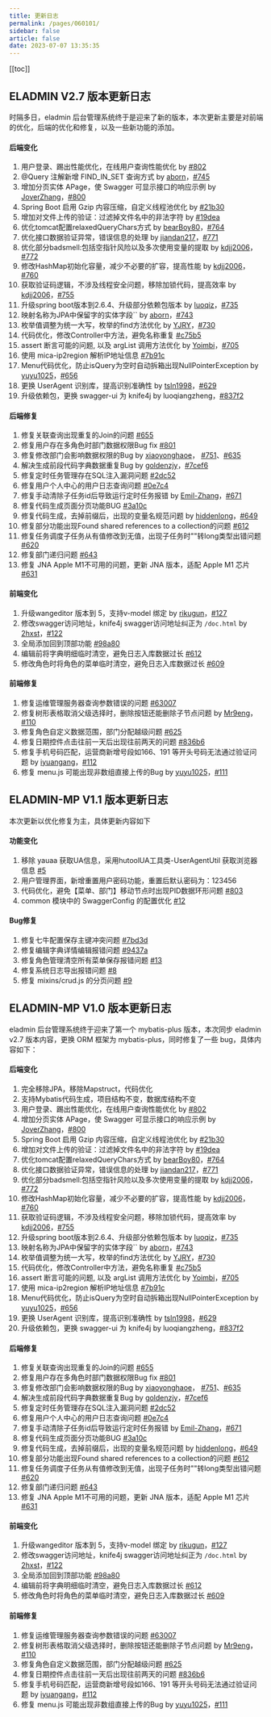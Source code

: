 ```yaml
---
title: 更新日志
permalink: /pages/060101/
sidebar: false
article: false
date: 2023-07-07 13:35:35
---
```

[[toc]]

## ELADMIN V2.7 版本更新日志

时隔多日，eladmin 后台管理系统终于是迎来了新的版本，本次更新主要是对前端的优化，后端的优化和修复，以及一些新功能的添加。

#### 后端变化

1. 用户登录、踢出性能优化，在线用户查询性能优化 by [#802](https://github.com/elunez/eladmin/issues/802)
2. @Query 注解新增 FIND_IN_SET 查询方式 by [aborn](https://github.com/aborn)，[#745](https://github.com/elunez/eladmin/pull/745)
3. 增加分页实体 APage，使 Swagger 可显示接口的响应示例 by [JoverZhang](https://github.com/JoverZhang)，[#800](https://github.com/elunez/eladmin/pull/800)
4. Spring Boot 启用 Gzip 内容压缩，自定义线程池优化 by [#21b30](https://github.com/elunez/eladmin/commit/21b30b1bb856f7021f280ad741ed49a5dd91ca1e)
5. 增加对文件上传的验证：过滤掉文件名中的非法字符 by [#19dea](https://github.com/elunez/eladmin/commit/19dea052371d4b3fe90650fa3f49d7bf0cff31a8)
6. 优化tomcat配置relaxedQueryChars方式 by [bearBoy80](https://github.com/bearBoy80)，[#764](https://github.com/elunez/eladmin/pull/764)
7. 优化接口数据验证异常，错误信息的处理 by [jiandan217](https://github.com/jiandan217)，[#771](https://github.com/elunez/eladmin/pull/771)
8. 优化部分badsmell:包括空指针风险以及多次使用变量的提取 by [kdjj2006](https://github.com/kdjj2006)，[#772](https://github.com/elunez/eladmin/pull/772)
9. 修改HashMap初始化容量，减少不必要的扩容，提高性能 by [kdjj2006](https://github.com/kdjj2006)，[#760](https://github.com/elunez/eladmin/pull/760)
10. 获取验证码逻辑，不涉及线程安全问题，移除加锁代码，提高效率 by [kdjj2006](https://github.com/kdjj2006)，[#755](https://github.com/elunez/eladmin/pull/755)
11. 升级spring boot版本到2.6.4、升级部分依赖包版本 by [luoqiz](https://github.com/luoqiz)，[#735](https://github.com/elunez/eladmin/pull/735)
12. 映射名称为JPA中保留字的实体字段`` by [aborn](https://github.com/aborn)，[#743](https://github.com/elunez/eladmin/pull/743)
13. 枚举值调整为统一大写，枚举的find方法优化 by [YJRY](https://github.com/YJRY)，[#730](https://github.com/elunez/eladmin/pull/730)
14. 代码优化，修改Controller中方法，避免名称重复 [#c75b5](https://github.com/elunez/eladmin/commit/c75b52e15bd1f7e3c989ed79ab6520d0ecbacb8c)
15. assert 断言可能的问题, 以及 argList 调用方法优化 by [Yoimbi](https://github.com/chong-chonga)，[#705](https://github.com/elunez/eladmin/pull/705)
16. 使用 mica-ip2region 解析IP地址信息 [#7b91c](https://github.com/elunez/eladmin/commit/7b91c4405c4de9f680521d0e2db31521bddff852)
17. Menu代码优化，防止isQuery为空时自动拆箱出现NullPointerException by [yuyu1025](https://github.com/yuyu1025)，[#656](https://github.com/elunez/eladmin/pull/656)
18. 更换 UserAgent 识别库，提高识别准确性 by [tsln1998](https://github.com/tsln1998)，[#629](https://github.com/elunez/eladmin/issues/629)
19. 升级依赖包，更换 swagger-ui 为 knife4j by luoqiangzheng，[#837f2](https://github.com/elunez/eladmin/commit/837f23080b0cb1d2f055229e040b355fab53e3e5)

#### 后端修复

1. 修复关联查询出现重复的Join的问题 [#655](https://github.com/elunez/eladmin/issues/655)
2. 修复用户存在多角色时部门数据权限Bug fix  [#801](https://github.com/elunez/eladmin/issues/801)
3. 修复修改部门会影响数据权限的Bug by [xiaoyonghaoe](https://github.com/xiaoyonghaoe)， [#751](https://github.com/elunez/eladmin/pull/751)、[#635](https://github.com/elunez/eladmin/issues/635)
4. 解决生成前段代码字典数据重复Bug by [goldenzjy](https://github.com/goldenzjy)，[#7cef6](https://github.com/elunez/eladmin/commit/7cef6f8bf289f89e4e9dd2e52046085266c05727)
5. 修复定时任务管理存在SQL注入漏洞问题  [#2dc52](https://github.com/elunez/eladmin/commit/2dc528a103a1601511579e3b1b756a7aaa29665b)
6. 修复用户个人中心的用户日志查询问题  [#0e7c4](https://github.com/elunez/eladmin/commit/0e7c4fcbff403829e22a4b7e52f41bdb4ddbf207)
7. 修复手动清除子任务id后导致运行定时任务报错 by [Emil-Zhang](https://github.com/Emil-Zhang)，[#671](https://github.com/elunez/eladmin/pull/671)
8. 修复代码生成页面分页功能BUG [#3a10c](https://github.com/elunez/eladmin/commit/3a10c1166280c5e733318735c28916d6ba2a9d1c)
9. 修复代码生成，去掉前缀后，出现的变量名规范问题 by [hiddenlong](https://github.com/hiddenlong)，[#649](https://github.com/elunez/eladmin/issues/649)
10. 修复部分功能出现Found shared references to a collection的问题 [#612](https://github.com/elunez/eladmin/issues/612)
11. 修复任务调度子任务从有值修改到无值，出现子任务时""转long类型出错问题 [#620](https://github.com/elunez/eladmin/issues/620)
12. 修复部门递归问题 [#643](https://github.com/elunez/eladmin/issues/643)
13. 修复 JNA Apple M1不可用的问题，更新 JNA 版本，适配 Apple M1 芯片 [#631](https://github.com/elunez/eladmin/pull/631)

#### 前端变化

1. 升级wangeditor 版本到 5，支持v-model 绑定 by [rikugun](https://github.com/rikugun)，[#127](https://github.com/elunez/eladmin-web/pull/127)
2. 修改swagger访问地址，knife4j swagger访问地址纠正为 `/doc.html` by [2hxst](https://github.com/2hxst)，[#122](https://github.com/elunez/eladmin-web/pull/122)
3. 全局添加回到顶部功能 [#98a80](https://github.com/elunez/eladmin-web/commit/98a8001a245a780b5802f22c727e165d51a94c23)
4. 编辑前将字典明细临时清空，避免日志入库数据过长 [#612](https://github.com/elunez/eladmin/issues/612)
5. 修改角色时将角色的菜单临时清空，避免日志入库数据过长 [#609](https://github.com/elunez/eladmin/issues/609)

#### 前端修复

1. 修复运维管理服务器查询参数错误的问题 [#63007](https://github.com/elunez/eladmin-web/commit/63007a02147970ed04a4c15b58f91d30efa311b6)
2. 修复树形表格取消父级选择时，删除按钮还能删除子节点问题 by [Mr9eng](https://github.com/Mr9eng)，[#110](https://github.com/elunez/eladmin-web/pull/110)
3. 修复角色自定义数据范围，部门分配越级问题 [#625](https://github.com/elunez/eladmin/issues/625)
4. 修复日期控件点击往前一天后出现往前两天的问题 [#836b6](https://github.com/elunez/eladmin-web/commit/836b65dd6accbbbfd302d7f08a3f5047138070da)
5. 修复手机号码匹配，运营商新增号段如166、191 等开头号码无法通过验证问题  by [iyuangang](https://github.com/iyuangang)，[#112](https://github.com/elunez/eladmin-web/pull/112)
6. 修复 menu.js 可能出现非数组直接上传的Bug by [yuyu1025](https://github.com/yuyu1025)，[#111](https://github.com/elunez/eladmin-web/pull/111)

## ELADMIN-MP V1.1 版本更新日志

本次更新以优化修复为主，具体更新内容如下

#### 功能变化
1. 移除 yauaa 获取UA信息，采用hutoolUA工具类-UserAgentUtil 获取浏览器信息 [#5](https://github.com/elunez/eladmin-mp/issues/5)
2. 用户管理界面，新增重置用户密码功能，重置后默认密码为：123456
3. 代码优化，避免【菜单、部门】移动节点时出现PID数据环形问题 [#803](https://github.com/elunez/eladmin/issues/803)
4. common 模块中的 SwaggerConfig 的配置优化 [#12](https://github.com/elunez/eladmin-mp/issues/12)

#### Bug修复

1. 修复七牛配置保存主键冲突问题 [#7bd3d](https://github.com/elunez/eladmin-mp/commit/7bd3d774b5ea86f1d33462f7efb17808b5fe6dbb)
2. 修复编辑字典详情编辑报错问题 [#9437a](https://github.com/elunez/eladmin-mp/commit/9437a9e18622d81a9efd39b4ab45c40d44622c84)
3. 修复角色管理清空所有菜单保存报错问题  [#13](https://github.com/elunez/eladmin-mp/issues/13)
4. 修复系统日志导出报错问题 [#8](https://github.com/elunez/eladmin-mp/issues/8)
5. 修复 mixins/crud.js 的分页问题 [#9](https://github.com/elunez/eladmin-mp/issues/9)

## ELADMIN-MP V1.0 版本更新日志
eladmin 后台管理系统终于迎来了第一个 mybatis-plus 版本，本次同步 eladmin v2.7 版本内容，更换 ORM 框架为 mybatis-plus，同时修复了一些 bug，具体内容如下：

#### 后端变化

1. 完全移除JPA，移除Mapstruct，代码优化
2. 支持Mybatis代码生成，项目结构不变，数据库结构不变
3. 用户登录、踢出性能优化，在线用户查询性能优化 by [#802](https://github.com/elunez/eladmin/issues/802)
4. 增加分页实体 APage，使 Swagger 可显示接口的响应示例 by [JoverZhang](https://github.com/JoverZhang)，[#800](https://github.com/elunez/eladmin/pull/800)
5. Spring Boot 启用 Gzip 内容压缩，自定义线程池优化 by [#21b30](https://github.com/elunez/eladmin/commit/21b30b1bb856f7021f280ad741ed49a5dd91ca1e)
6. 增加对文件上传的验证：过滤掉文件名中的非法字符 by [#19dea](https://github.com/elunez/eladmin/commit/19dea052371d4b3fe90650fa3f49d7bf0cff31a8)
7. 优化tomcat配置relaxedQueryChars方式 by [bearBoy80](https://github.com/bearBoy80)，[#764](https://github.com/elunez/eladmin/pull/764)
8. 优化接口数据验证异常，错误信息的处理 by [jiandan217](https://github.com/jiandan217)，[#771](https://github.com/elunez/eladmin/pull/771)
9. 优化部分badsmell:包括空指针风险以及多次使用变量的提取 by [kdjj2006](https://github.com/kdjj2006)，[#772](https://github.com/elunez/eladmin/pull/772)
10. 修改HashMap初始化容量，减少不必要的扩容，提高性能 by [kdjj2006](https://github.com/kdjj2006)，[#760](https://github.com/elunez/eladmin/pull/760)
11. 获取验证码逻辑，不涉及线程安全问题，移除加锁代码，提高效率 by [kdjj2006](https://github.com/kdjj2006)，[#755](https://github.com/elunez/eladmin/pull/755)
12. 升级spring boot版本到2.6.4、升级部分依赖包版本 by [luoqiz](https://github.com/luoqiz)，[#735](https://github.com/elunez/eladmin/pull/735)
13. 映射名称为JPA中保留字的实体字段`` by [aborn](https://github.com/aborn)，[#743](https://github.com/elunez/eladmin/pull/743)
14. 枚举值调整为统一大写，枚举的find方法优化 by [YJRY](https://github.com/YJRY)，[#730](https://github.com/elunez/eladmin/pull/730)
15. 代码优化，修改Controller中方法，避免名称重复 [#c75b5](https://github.com/elunez/eladmin/commit/c75b52e15bd1f7e3c989ed79ab6520d0ecbacb8c)
16. assert 断言可能的问题, 以及 argList 调用方法优化 by [Yoimbi](https://github.com/chong-chonga)，[#705](https://github.com/elunez/eladmin/pull/705)
17. 使用 mica-ip2region 解析IP地址信息 [#7b91c](https://github.com/elunez/eladmin/commit/7b91c4405c4de9f680521d0e2db31521bddff852)
18. Menu代码优化，防止isQuery为空时自动拆箱出现NullPointerException by [yuyu1025](https://github.com/yuyu1025)，[#656](https://github.com/elunez/eladmin/pull/656)
19. 更换 UserAgent 识别库，提高识别准确性 by [tsln1998](https://github.com/tsln1998)，[#629](https://github.com/elunez/eladmin/issues/629)
20. 升级依赖包，更换 swagger-ui 为 knife4j by luoqiangzheng，[#837f2](https://github.com/elunez/eladmin/commit/837f23080b0cb1d2f055229e040b355fab53e3e5)

#### 后端修复

1. 修复关联查询出现重复的Join的问题 [#655](https://github.com/elunez/eladmin/issues/655)
2. 修复用户存在多角色时部门数据权限Bug fix  [#801](https://github.com/elunez/eladmin/issues/801)
3. 修复修改部门会影响数据权限的Bug by [xiaoyonghaoe](https://github.com/xiaoyonghaoe)， [#751](https://github.com/elunez/eladmin/pull/751)、[#635](https://github.com/elunez/eladmin/issues/635)
4. 解决生成前段代码字典数据重复Bug by [goldenzjy](https://github.com/goldenzjy)，[#7cef6](https://github.com/elunez/eladmin/commit/7cef6f8bf289f89e4e9dd2e52046085266c05727)
5. 修复定时任务管理存在SQL注入漏洞问题  [#2dc52](https://github.com/elunez/eladmin/commit/2dc528a103a1601511579e3b1b756a7aaa29665b)
6. 修复用户个人中心的用户日志查询问题  [#0e7c4](https://github.com/elunez/eladmin/commit/0e7c4fcbff403829e22a4b7e52f41bdb4ddbf207)
7. 修复手动清除子任务id后导致运行定时任务报错 by [Emil-Zhang](https://github.com/Emil-Zhang)，[#671](https://github.com/elunez/eladmin/pull/671)
8. 修复代码生成页面分页功能BUG [#3a10c](https://github.com/elunez/eladmin/commit/3a10c1166280c5e733318735c28916d6ba2a9d1c)
9. 修复代码生成，去掉前缀后，出现的变量名规范问题 by [hiddenlong](https://github.com/hiddenlong)，[#649](https://github.com/elunez/eladmin/issues/649)
10. 修复部分功能出现Found shared references to a collection的问题 [#612](https://github.com/elunez/eladmin/issues/612)
11. 修复任务调度子任务从有值修改到无值，出现子任务时""转long类型出错问题 [#620](https://github.com/elunez/eladmin/issues/620)
12. 修复部门递归问题 [#643](https://github.com/elunez/eladmin/issues/643)
13. 修复 JNA Apple M1不可用的问题，更新 JNA 版本，适配 Apple M1 芯片 [#631](https://github.com/elunez/eladmin/pull/631)

#### 前端变化

1. 升级wangeditor 版本到 5，支持v-model 绑定 by [rikugun](https://github.com/rikugun)，[#127](https://github.com/elunez/eladmin-web/pull/127)
2. 修改swagger访问地址，knife4j swagger访问地址纠正为 `/doc.html` by [2hxst](https://github.com/2hxst)，[#122](https://github.com/elunez/eladmin-web/pull/122)
3. 全局添加回到顶部功能 [#98a80](https://github.com/elunez/eladmin-web/commit/98a8001a245a780b5802f22c727e165d51a94c23)
4. 编辑前将字典明细临时清空，避免日志入库数据过长 [#612](https://github.com/elunez/eladmin/issues/612)
5. 修改角色时将角色的菜单临时清空，避免日志入库数据过长 [#609](https://github.com/elunez/eladmin/issues/609)

#### 前端修复

1. 修复运维管理服务器查询参数错误的问题 [#63007](https://github.com/elunez/eladmin-web/commit/63007a02147970ed04a4c15b58f91d30efa311b6)
2. 修复树形表格取消父级选择时，删除按钮还能删除子节点问题 by [Mr9eng](https://github.com/Mr9eng)，[#110](https://github.com/elunez/eladmin-web/pull/110)
3. 修复角色自定义数据范围，部门分配越级问题 [#625](https://github.com/elunez/eladmin/issues/625)
4. 修复日期控件点击往前一天后出现往前两天的问题 [#836b6](https://github.com/elunez/eladmin-web/commit/836b65dd6accbbbfd302d7f08a3f5047138070da)
5. 修复手机号码匹配，运营商新增号段如166、191 等开头号码无法通过验证问题  by [iyuangang](https://github.com/iyuangang)，[#112](https://github.com/elunez/eladmin-web/pull/112)
6. 修复 menu.js 可能出现非数组直接上传的Bug by [yuyu1025](https://github.com/yuyu1025)，[#111](https://github.com/elunez/eladmin-web/pull/111)

<Vssue :title="$title" />
